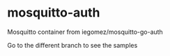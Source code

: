 # mosquitto-auth
Mosquitto container from  iegomez/mosquitto-go-auth 

Go to the different branch to see the samples
